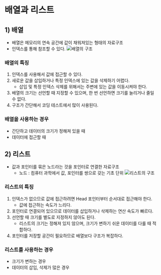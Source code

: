 # 배열과 리스트
## 1) 배열
- 배열은 메모리의 연속 공간에 값이 채워져있는 형태의 자료구조
- 인덱스를 통해 참조할 수 있다.
![배열의 구조](/media/Coding%20Test/개념%20정리/배열의%20구조.svg)

### 배열의 특징
1. 인덱스를 사용해서 값에 접근할 수 있다.
2. 새로운 값을 삽입하거나 특정 인덱스에 있는 값을 삭제하기 어렵다.
	- 삽입 및 특정 인덱스 삭제를 위해서는 주변에 있는 값을 이동시켜야 한다.
3. 배열의 크기는 선언할 때 지정할 수 있으며, 한 번 선언하면 크기를 늘리거나 줄일 수 없다.
4. 구조가 간단해서 코딩 테스트에서 많이 사용된다.

### 배열을 사용하는 경우
- 간단하고 데이터의 크기가 정해져 있을 때
- 데이터에 접근할 때

## 2) 리스트
- 값과 포인터를 묶은 노드라는 것을 포인터로 연결한 자료구조
	- 노드 : 컴퓨터 과학에서 값, 포인터를 쌍으로 갖는 기초 단위
![리스트의 구조](/media/Coding%20Test/개념%20정리/리스트의%20구조.svg)

### 리스트의 특징
1. 인덱스가 없으므로 값에 접근하려면 Head 포인터부터 순서대로 접근해야 한다.
	- 값에 접근하는 속도가 느리다.
2. 포인터로 연결되어 있으므로 데이터를 삽입하거나 삭제하는 연산 속도가 빠르다.
3. 선언할 때 크기를 별도로 지정하지 않아도 된다.
	- 리스트의 크기는 정해져 있지 않으며, 크기가 변하기 쉬운 데이터를 다룰 때 적합하다.
4. 포인터를 저장할 공간이 필요하므로 배열보다 구조가 복잡하다.

### 리스트를 사용하는 경우
- 크기가 변하는 경우
- 데이터의 삽입, 삭제가 많은 경우